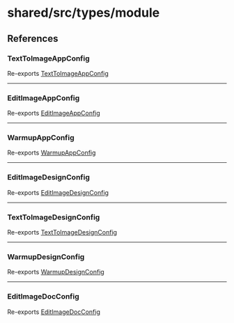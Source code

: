# shared/src/types/module

## References

### TextToImageAppConfig

Re-exports [TextToImageAppConfig](AppConfig.types/interfaces/text-to-image-app-config/index.md)

<hr />

### EditImageAppConfig

Re-exports [EditImageAppConfig](AppConfig.types/interfaces/edit-image-app-config/index.md)

<hr />

### WarmupAppConfig

Re-exports [WarmupAppConfig](AppConfig.types/interfaces/warmup-app-config/index.md)

<hr />

### EditImageDesignConfig

Re-exports [EditImageDesignConfig](DesignConfig.types/interfaces/edit-image-design-config/index.md)

<hr />

### TextToImageDesignConfig

Re-exports [TextToImageDesignConfig](DesignConfig.types/interfaces/text-to-image-design-config/index.md)

<hr />

### WarmupDesignConfig

Re-exports [WarmupDesignConfig](DesignConfig.types/interfaces/warmup-design-config/index.md)

<hr />

### EditImageDocConfig

Re-exports [EditImageDocConfig](DocConfig.types/interfaces/edit-image-doc-config/index.md)

